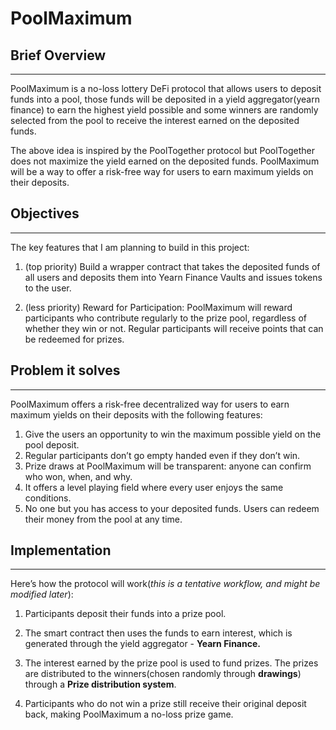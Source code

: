 # PoolMaximum

## Brief Overview

---

PoolMaximum is a no-loss lottery DeFi protocol that allows users to deposit funds into a pool, those funds will be deposited in a yield aggregator(yearn finance) to earn the highest yield possible and some winners are randomly selected from the pool to receive the interest earned on the deposited funds. 

The above idea is inspired by the PoolTogether protocol but PoolTogether does not maximize the yield earned on the deposited funds. PoolMaximum will be a way to offer a risk-free way for users to earn maximum yields on their deposits.

## Objectives

---

The key features that I am planning to build in this project:

1. (top priority) Build a wrapper contract that takes the deposited funds of all users and deposits them into Yearn Finance Vaults and issues tokens to the user.

2. (less priority) Reward for Participation: PoolMaximum will reward participants who contribute regularly to the prize pool, regardless of whether they win or not. Regular participants will receive points that can be redeemed for prizes.

## Problem it solves

---

PoolMaximum offers a risk-free decentralized way for users to earn maximum yields on their deposits with the following features:

1. Give the users an opportunity to win the maximum possible yield on the pool deposit.
2. Regular participants don’t go empty handed even if they don’t win.
3. Prize draws at PoolMaximum will be transparent: anyone can confirm who won, when, and why.
4. It offers a level playing field where every user enjoys the same conditions.
5. No one but you has access to your deposited funds. Users can redeem their money from the pool at any time.

## Implementation

---

Here’s how the protocol will work(*this is a tentative workflow, and might be modified later*):

1. Participants deposit their funds into a prize pool. 

2. The smart contract then uses the funds to earn interest, which is generated through the yield aggregator - **Yearn Finance.**

3. The interest earned by the prize pool is used to fund prizes. The prizes are distributed to the winners(chosen randomly through **drawings**) through a **Prize distribution system**.

4. Participants who do not win a prize still receive their original deposit back, making PoolMaximum a no-loss prize game.
